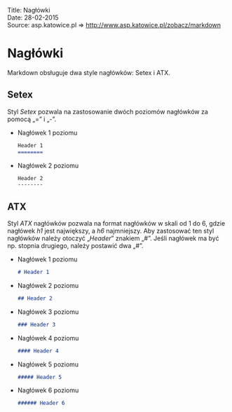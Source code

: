 Title: 		Nagłówki  
Date: 		28-02-2015  
Source:     asp.katowice.pl => http://www.asp.katowice.pl/zobacz/markdown  

# Nagłówki

Markdown obsługuje dwa style nagłówków: Setex i ATX. 

## Setex
Styl *Setex* pozwala na zastosowanie dwóch poziomów nagłówków za pomocą „=” i „-”.

- Nagłówek 1 poziomu

    ```markdown
    Header 1 
    ========
    ```

- Nagłówek 2 poziomu

    ```markdown
    Header 2 
    --------
    ```
    
## ATX

Styl *ATX* nagłówków pozwala na format nagłówków w skali od 1 do 6, 
gdzie nagłówek *h1* jest największy, a *h6* najmniejszy. 
Aby zastosować ten styl nagłówków należy otoczyć „*Header*” znakiem „#”. 
Jeśli nagłówek ma być np. stopnia drugiego, należy postawić dwa „#”.

- Nagłówek 1 poziomu

    ```markdown
    # Header 1
    ```

- Nagłówek 2 poziomu

    ```markdown
    ## Header 2
    ```

- Nagłówek 3 poziomu

    ```markdown
    ### Header 3
    ```

- Nagłówek 4 poziomu

    ```markdown
    #### Header 4
    ```

- Nagłówek 5 poziomu

    ```markdown
    ##### Header 5
    ```

- Nagłówek 6 poziomu

    ```markdown
    ###### Header 6
    ```
